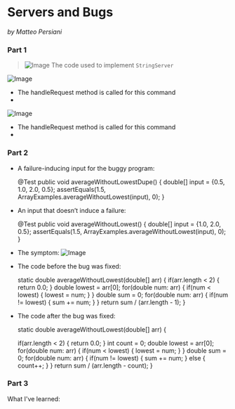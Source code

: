 # Servers and Bugs
*by Matteo Persiani*

### Part 1
>![Image](https://mapersiani.github.io/cse15l-lab-reports/Screenshot%202023-01-25%20at%207.40.40%20PM.png)
The code used to implement `StringServer`

![Image](https://mapersiani.github.io/cse15l-lab-reports/Screenshot%202023-01-25%20at%207.42.08%20PM.png)
* The handleRequest method is called for this command
* 
![Image](https://mapersiani.github.io/cse15l-lab-reports/Screenshot%202023-01-25%20at%207.42.30%20PM.png)
* The handleRequest method is called for this command
* 

### Part 2
* A failure-inducing input for the buggy program:


    @Test
    public void averageWithoutLowestDupe() {
        double[] input = {0.5, 1.0, 2.0, 0.5};
        assertEquals(1.5, ArrayExamples.averageWithoutLowest(input), 0);
    }

* An input that doesn’t induce a failure:


    @Test
    public void averageWithoutLowest() {
        double[] input = {1.0, 2.0, 0.5};
        assertEquals(1.5, ArrayExamples.averageWithoutLowest(input), 0);
    }
    
* The symptom:
![Image](https://mapersiani.github.io/cse15l-lab-reports/Screenshot%202023-01-25%20at%209.26.50%20PM.png)

* The code before the bug was fixed:


    static double averageWithoutLowest(double[] arr) {
    if(arr.length < 2) { return 0.0; }
    double lowest = arr[0];
    for(double num: arr) {
      if(num < lowest) { lowest = num; }
    }
    double sum = 0;
    for(double num: arr) {
      if(num != lowest) { sum += num; }
    }
    return sum / (arr.length - 1);
    }

* The code after the bug was fixed:


    static double averageWithoutLowest(double[] arr) {
    
    if(arr.length < 2) { return 0.0; }
    int count = 0;
    double lowest = arr[0];
    for(double num: arr) {
      if(num < lowest) { lowest = num; }
    }
    double sum = 0;
    for(double num: arr) {
      if(num != lowest) { 
        sum += num; 
      }
      else {
          count++;
      }
    }
    return sum / (arr.length - count);
    }
### Part 3

What I've learned: 
